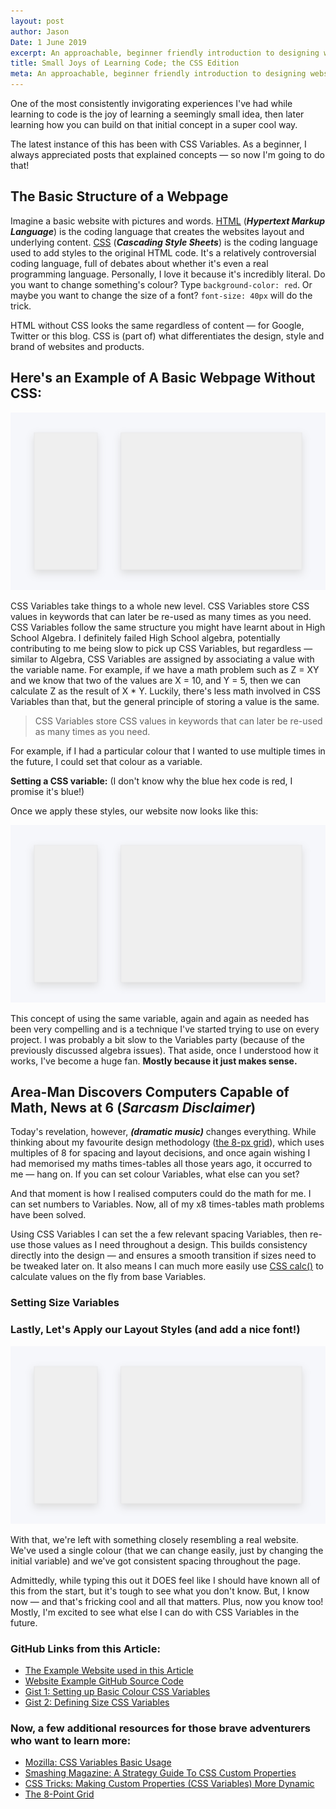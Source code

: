 ```yaml
---
layout: post
author: Jason
Date: 1 June 2019
excerpt: An approachable, beginner friendly introduction to designing websites using CSS Variables. No experience with code necessary!
title: Small Joys of Learning Code; the CSS Edition
meta: An approachable, beginner friendly introduction to designing websites using CSS Variables. No experience with code necessary!
---
```


One of the most consistently invigorating experiences I've had while learning to code is the joy of learning a seemingly small idea, then later learning how you can build on that initial concept in a super cool way.

The latest instance of this has been with CSS Variables. As a beginner, I always appreciated posts that explained concepts — so now I'm going to do that!

## The Basic Structure of a Webpage

Imagine a basic website with pictures and words. [HTML](https://developer.mozilla.org/en-US/docs/Web/HTML) (_**Hypertext Markup Language**_) is the coding language that creates the websites layout and underlying content. [CSS](https://developer.mozilla.org/en-US/docs/Web/css) (_**Cascading Style Sheets**_) is the coding language used to add styles to the original HTML code. It's a relatively controversial coding language, full of debates about whether it's even a real programming language. Personally, I love it because it's incredibly literal. Do you want to change something's colour? Type `background-color: red`. Or maybe you want to change the size of a font? `font-size: 40px` will do the trick.

HTML without CSS looks the same regardless of content — for Google, Twitter or this blog. CSS is (part of) what differentiates the design, style and brand of websites and products.

## Here's an Example of A Basic Webpage Without CSS:

<img
    class="cs-image lazy"
    src="/assets/placeholder.svg"
    data-src="https://res.cloudinary.com/jasontcrabtree/image/upload/v1559324406/CSS-Variables-Case-Study/html-no-css.png"
    alt="A Basic HTML Website with no CSS Styling"
/>

CSS Variables take things to a whole new level. CSS Variables store CSS values in keywords that can later be re-used as many times as you need. CSS Variables follow the same structure you might have learnt about in High School Algebra. I definitely failed High School algebra, potentially contributing to me being slow to pick up CSS Variables, but regardless — similar to Algebra, CSS Variables are assigned by associating a value with the variable name. For example, if we have a math problem such as Z = XY and we know that two of the values are X = 10, and Y = 5, then we can calculate Z as the result of X \* Y. Luckily, there's less math involved in CSS Variables than that, but the general principle of storing a value is the same.

> CSS Variables store CSS values in keywords that can later be re-used as many times as you need.

For example, if I had a particular colour that I wanted to use multiple times in the future, I could set that colour as a variable.

**Setting a CSS variable:**
(I don't know why the blue hex code is red, I promise it's blue!)

<script src="https://gist.github.com/jasontcrabtree/2ce934513ce317cf97de22f0de8aba34.js"></script>

Once we apply these styles, our website now looks like this:

<img
    class="cs-image lazy"
    src="/assets/placeholder.svg"
    data-src="https://res.cloudinary.com/jasontcrabtree/image/upload/v1559326204/CSS-Variables-Case-Study/adding-css-colors.png"
    alt="Adding some basic CSS using our CSS colour variable"
/>

This concept of using the same variable, again and again as needed has been very compelling and is a technique I've started trying to use on every project. I was probably a bit slow to the Variables party (because of the previously discussed algebra issues). That aside, once I understood how it works, I've become a huge fan. **Mostly because it just makes sense.**

## Area-Man Discovers Computers Capable of Math, News at 6 (_Sarcasm Disclaimer_)

Today's revelation, however, **_(dramatic music)_** changes everything. While thinking about my favourite design methodology ([the 8-px grid](https://spec.fm/specifics/8-pt-grid)), which uses multiples of 8 for spacing and layout decisions, and once again wishing I had memorised my maths times-tables all those years ago, it occurred to me — hang on. If you can set colour Variables, what else can you set?

And that moment is how I realised computers could do the math for me. I can set numbers to Variables. Now, all of my x8 times-tables math problems have been solved.

Using CSS Variables I can set the a few relevant spacing Variables, then re-use those values as I need throughout a design. This builds consistency directly into the design — and ensures a smooth transition if sizes need to be tweaked later on. It also means I can much more easily use [CSS calc()](https://developer.mozilla.org/en-US/docs/Web/CSS/calc) to calculate values on the fly from base Variables.

### Setting Size Variables

<script src="https://gist.github.com/jasontcrabtree/027b7a17ceb2ac650c10be22fca8b3b2.js"></script>

### Lastly, Let's Apply our Layout Styles (and add a nice font!)

<img
    class="cs-image lazy"
    src="/assets/placeholder.svg"
    data-src="https://res.cloudinary.com/jasontcrabtree/image/upload/v1559412874/CSS-Variables-Case-Study/Screenshot_2019-06-01_at_19.14.08.png"
    alt="Using A Few CSS Variables to Layout our Page"
/>

With that, we're left with something closely resembling a real website. We've used a single colour (that we can change easily, just by changing the initial variable) and we've got consistent spacing throughout the page.

Admittedly, while typing this out it DOES feel like I should have known all of this from the start, but it's tough to see what you don't know. But, I know now — and that's fricking cool and all that matters. Plus, now you know too! Mostly, I'm excited to see what else I can do with CSS Variables in the future.

### GitHub Links from this Article:

- [The Example Website used in this Article](https://jasontcrabtree.github.io/approachable-css-variables/)
- [Website Example GitHub Source Code](https://github.com/jasontcrabtree/approachable-css-variables)
- [Gist 1: Setting up Basic Colour CSS Variables](https://gist.github.com/jasontcrabtree/2ce934513ce317cf97de22f0de8aba34)
- [Gist 2: Defining Size CSS Variables](https://gist.github.com/jasontcrabtree/027b7a17ceb2ac650c10be22fca8b3b2)

### Now, a few additional resources for those brave adventurers who want to learn more:

- [Mozilla: CSS Variables Basic Usage](https://developer.mozilla.org/en-US/docs/Web/CSS/Using_CSS_custom_properties#Basic_usage)
- [Smashing Magazine: A Strategy Guide To CSS Custom Properties](https://www.smashingmagazine.com/2018/05/css-custom-properties-strategy-guide/)
- [CSS Tricks: Making Custom Properties (CSS Variables) More Dynamic](https://css-tricks.com/making-custom-properties-css-variables-dynamic/)
- [The 8-Point Grid](https://spec.fm/specifics/8-pt-grid)
